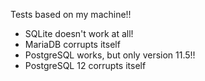 Tests based on my machine!!

- SQLite doesn't work at all!
- MariaDB corrupts itself
- PostgreSQL works, but only version 11.5!!
- PostgreSQL 12 corrupts itself
